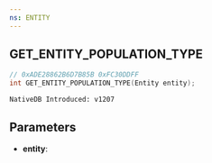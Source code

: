 ```yaml
---
ns: ENTITY
---
```

## GET_ENTITY_POPULATION_TYPE

```c
// 0xADE28862B6D7B85B 0xFC30DDFF
int GET_ENTITY_POPULATION_TYPE(Entity entity);
```

```
NativeDB Introduced: v1207
```

## Parameters
* **entity**:

